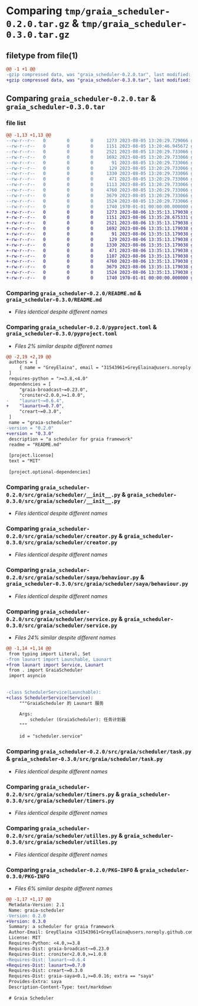 # Comparing `tmp/graia_scheduler-0.2.0.tar.gz` & `tmp/graia_scheduler-0.3.0.tar.gz`

## filetype from file(1)

```diff
@@ -1 +1 @@
-gzip compressed data, was "graia_scheduler-0.2.0.tar", last modified: Sat Aug  5 13:20:46 2023, max compression
+gzip compressed data, was "graia_scheduler-0.3.0.tar", last modified: Sun Aug  6 13:35:28 2023, max compression
```

## Comparing `graia_scheduler-0.2.0.tar` & `graia_scheduler-0.3.0.tar`

### file list

```diff
@@ -1,13 +1,13 @@
--rw-r--r--   0        0        0     1273 2023-08-05 13:20:29.729066 graia_scheduler-0.2.0/README.md
--rw-r--r--   0        0        0     1151 2023-08-05 13:20:46.945672 graia_scheduler-0.2.0/pyproject.toml
--rw-r--r--   0        0        0     2521 2023-08-05 13:20:29.733066 graia_scheduler-0.2.0/src/graia/scheduler/__init__.py
--rw-r--r--   0        0        0     1692 2023-08-05 13:20:29.733066 graia_scheduler-0.2.0/src/graia/scheduler/creator.py
--rw-r--r--   0        0        0       91 2023-08-05 13:20:29.733066 graia_scheduler-0.2.0/src/graia/scheduler/exception.py
--rw-r--r--   0        0        0      129 2023-08-05 13:20:29.733066 graia_scheduler-0.2.0/src/graia/scheduler/saya/__init__.py
--rw-r--r--   0        0        0     1330 2023-08-05 13:20:29.733066 graia_scheduler-0.2.0/src/graia/scheduler/saya/behaviour.py
--rw-r--r--   0        0        0      471 2023-08-05 13:20:29.733066 graia_scheduler-0.2.0/src/graia/scheduler/saya/schema.py
--rw-r--r--   0        0        0     1113 2023-08-05 13:20:29.733066 graia_scheduler-0.2.0/src/graia/scheduler/service.py
--rw-r--r--   0        0        0     4760 2023-08-05 13:20:29.733066 graia_scheduler-0.2.0/src/graia/scheduler/task.py
--rw-r--r--   0        0        0     3679 2023-08-05 13:20:29.733066 graia_scheduler-0.2.0/src/graia/scheduler/timers.py
--rw-r--r--   0        0        0     1524 2023-08-05 13:20:29.733066 graia_scheduler-0.2.0/src/graia/scheduler/utilles.py
--rw-r--r--   0        0        0     1740 1970-01-01 00:00:00.000000 graia_scheduler-0.2.0/PKG-INFO
+-rw-r--r--   0        0        0     1273 2023-08-06 13:35:13.179038 graia_scheduler-0.3.0/README.md
+-rw-r--r--   0        0        0     1151 2023-08-06 13:35:28.675331 graia_scheduler-0.3.0/pyproject.toml
+-rw-r--r--   0        0        0     2521 2023-08-06 13:35:13.179038 graia_scheduler-0.3.0/src/graia/scheduler/__init__.py
+-rw-r--r--   0        0        0     1692 2023-08-06 13:35:13.179038 graia_scheduler-0.3.0/src/graia/scheduler/creator.py
+-rw-r--r--   0        0        0       91 2023-08-06 13:35:13.179038 graia_scheduler-0.3.0/src/graia/scheduler/exception.py
+-rw-r--r--   0        0        0      129 2023-08-06 13:35:13.179038 graia_scheduler-0.3.0/src/graia/scheduler/saya/__init__.py
+-rw-r--r--   0        0        0     1330 2023-08-06 13:35:13.179038 graia_scheduler-0.3.0/src/graia/scheduler/saya/behaviour.py
+-rw-r--r--   0        0        0      471 2023-08-06 13:35:13.179038 graia_scheduler-0.3.0/src/graia/scheduler/saya/schema.py
+-rw-r--r--   0        0        0     1107 2023-08-06 13:35:13.179038 graia_scheduler-0.3.0/src/graia/scheduler/service.py
+-rw-r--r--   0        0        0     4760 2023-08-06 13:35:13.179038 graia_scheduler-0.3.0/src/graia/scheduler/task.py
+-rw-r--r--   0        0        0     3679 2023-08-06 13:35:13.179038 graia_scheduler-0.3.0/src/graia/scheduler/timers.py
+-rw-r--r--   0        0        0     1524 2023-08-06 13:35:13.179038 graia_scheduler-0.3.0/src/graia/scheduler/utilles.py
+-rw-r--r--   0        0        0     1740 1970-01-01 00:00:00.000000 graia_scheduler-0.3.0/PKG-INFO
```

### Comparing `graia_scheduler-0.2.0/README.md` & `graia_scheduler-0.3.0/README.md`

 * *Files identical despite different names*

### Comparing `graia_scheduler-0.2.0/pyproject.toml` & `graia_scheduler-0.3.0/pyproject.toml`

 * *Files 2% similar despite different names*

```diff
@@ -2,19 +2,19 @@
 authors = [
     { name = "GreyElaina", email = "31543961+GreyElaina@users.noreply.github.com" },
 ]
 requires-python = ">=3.8,<4.0"
 dependencies = [
     "graia-broadcast~=0.23.0",
     "croniter<2.0.0,>=1.0.0",
-    "launart~=0.6.4",
+    "launart>=0.7.0",
     "creart~=0.3.0",
 ]
 name = "graia-scheduler"
-version = "0.2.0"
+version = "0.3.0"
 description = "a scheduler for graia framework"
 readme = "README.md"
 
 [project.license]
 text = "MIT"
 
 [project.optional-dependencies]
```

### Comparing `graia_scheduler-0.2.0/src/graia/scheduler/__init__.py` & `graia_scheduler-0.3.0/src/graia/scheduler/__init__.py`

 * *Files identical despite different names*

### Comparing `graia_scheduler-0.2.0/src/graia/scheduler/creator.py` & `graia_scheduler-0.3.0/src/graia/scheduler/creator.py`

 * *Files identical despite different names*

### Comparing `graia_scheduler-0.2.0/src/graia/scheduler/saya/behaviour.py` & `graia_scheduler-0.3.0/src/graia/scheduler/saya/behaviour.py`

 * *Files identical despite different names*

### Comparing `graia_scheduler-0.2.0/src/graia/scheduler/service.py` & `graia_scheduler-0.3.0/src/graia/scheduler/service.py`

 * *Files 24% similar despite different names*

```diff
@@ -1,14 +1,14 @@
 from typing import Literal, Set
-from launart import Launchable, Launart
+from launart import Service, Launart
 from . import GraiaScheduler
 import asyncio
 
 
-class SchedulerService(Launchable):
+class SchedulerService(Service):
     """GraiaScheduler 的 Launart 服务
 
     Args:
         scheduler (GraiaScheduler): 任务计划器
     """
 
     id = "scheduler.service"
```

### Comparing `graia_scheduler-0.2.0/src/graia/scheduler/task.py` & `graia_scheduler-0.3.0/src/graia/scheduler/task.py`

 * *Files identical despite different names*

### Comparing `graia_scheduler-0.2.0/src/graia/scheduler/timers.py` & `graia_scheduler-0.3.0/src/graia/scheduler/timers.py`

 * *Files identical despite different names*

### Comparing `graia_scheduler-0.2.0/src/graia/scheduler/utilles.py` & `graia_scheduler-0.3.0/src/graia/scheduler/utilles.py`

 * *Files identical despite different names*

### Comparing `graia_scheduler-0.2.0/PKG-INFO` & `graia_scheduler-0.3.0/PKG-INFO`

 * *Files 6% similar despite different names*

```diff
@@ -1,17 +1,17 @@
 Metadata-Version: 2.1
 Name: graia-scheduler
-Version: 0.2.0
+Version: 0.3.0
 Summary: a scheduler for graia framework
 Author-Email: GreyElaina <31543961+GreyElaina@users.noreply.github.com>
 License: MIT
 Requires-Python: <4.0,>=3.8
 Requires-Dist: graia-broadcast~=0.23.0
 Requires-Dist: croniter<2.0.0,>=1.0.0
-Requires-Dist: launart~=0.6.4
+Requires-Dist: launart>=0.7.0
 Requires-Dist: creart~=0.3.0
 Requires-Dist: graia-saya<0.1,>=0.0.16; extra == "saya"
 Provides-Extra: saya
 Description-Content-Type: text/markdown
 
 # Graia Scheduler
```

